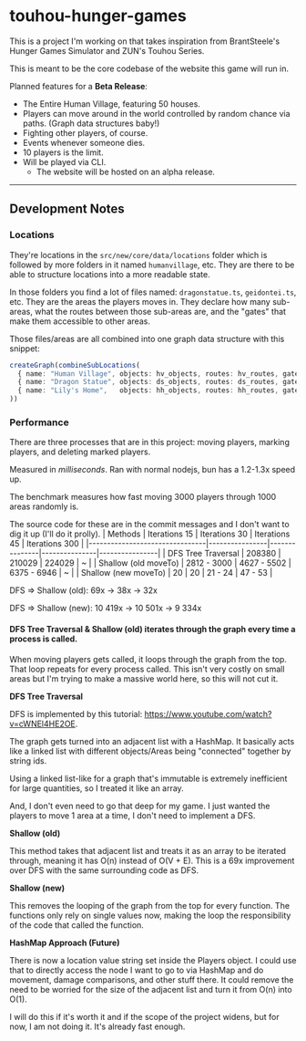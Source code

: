 # touhou-hunger-games

This is a project I'm working on that takes inspiration from BrantSteele's Hunger Games Simulator and ZUN's Touhou Series.

This is meant to be the core codebase of the website this game will run in.

Planned features for a **Beta Release**:
  - The Entire Human Village, featuring 50 houses.
  - Players can move around in the world controlled by random chance via paths. (Graph data structures baby!)
  - Fighting other players, of course.
  - Events whenever someone dies.
  - 10 players is the limit.
  - Will be played via CLI.
    - The website will be hosted on an alpha release.


---


## Development Notes
### Locations
They're locations in the `src/new/core/data/locations` folder which is followed by more folders in it named `humanvillage`, etc.
They are there to be able to structure locations into a more readable state.

In those folders you find a lot of files named: `dragonstatue.ts`, `geidontei.ts`, etc. They are the areas the players moves in. They declare how many sub-areas, what the routes between those sub-areas are, and the "gates" that make them accessible to other areas.

Those files/areas are all combined into one graph data structure with this snippet:
```ts
createGraph(combineSubLocations(
  { name: "Human Village", objects: hv_objects, routes: hv_routes, gate: hv_gates },
  { name: "Dragon Statue", objects: ds_objects, routes: ds_routes, gate: ds_gates },
  { name: "Lily's Home",   objects: hh_objects, routes: hh_routes, gate: hh_gates },
))
```

### Performance
There are three processes that are in this project: moving players, marking players, and deleting marked players.

Measured in *milliseconds*. Ran with normal nodejs, bun has a 1.2-1.3x speed up.

The benchmark measures how fast moving 3000 players through 1000 areas randomly is.

The source code for these are in the commit messages and I don't want to dig it up (I'll do it prolly).
| Methods                        | Iterations 15  | Iterations 30 | Iterations 45 | Iterations 300 |
|--------------------------------|----------------|---------------|---------------|----------------|
| DFS Tree Traversal             | 208380         | 210029        | 224029        | ~              |
| Shallow (old moveTo)           | 2812 - 3000    | 4627 - 5502   | 6375 - 6946   | ~              |
| Shallow (new moveTo)           | 20             | 20            | 21 - 24       | 47 - 53        |

DFS => Shallow (old): 69x -> 38x -> 32x

DFS => Shallow (new): 10 419x -> 10 501x -> 9 334x

#### DFS Tree Traversal & Shallow (old) iterates through the graph every time a process is called.
When moving players gets called, it loops through the graph from the top. That loop repeats for every process called.
This isn't very costly on small areas but I'm trying to make a massive world here, so this will not cut it.

**DFS Tree Traversal**

DFS is implemented by this tutorial: https://www.youtube.com/watch?v=cWNEl4HE2OE.

The graph gets turned into an adjacent list with a HashMap. It basically acts like a linked list with different objects/Areas being "connected" together by string ids. 

Using a linked list-like for a graph that's immutable is extremely inefficient for large quantities, so I treated it like an array.

And, I don't even need to go that deep for my game. I just wanted the players to move 1 area at a time, I don't need to implement a DFS.

**Shallow (old)**

This method takes that adjacent list and treats it as an array to be iterated through, meaning it has O(n) instead of O(V + E).
This is a 69x improvement over DFS with the same surrounding code as DFS.

**Shallow (new)**

This removes the looping of the graph from the top for every function. The functions only rely on single values now, making the loop the responsibility of the code that called the function.

**HashMap Approach (Future)**

There is now a location value string set inside the Players object. I could use that to directly access the node I want to go to via HashMap and do movement, damage comparisons, and other stuff there. It could remove the need to be worried for the size of the adjacent list and turn it from O(n) into O(1).

I will do this if it's worth it and if the scope of the project widens, but for now, I am not doing it. It's already fast enough.